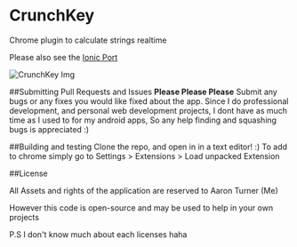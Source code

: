 # CrunchKey
Chrome plugin to calculate strings realtime

Please also see the [Ionic Port](https://github.com/torch2424/CrunchKey-Ionic)

![CrunchKey Img](http://aaronthedev.com/images/crunchkeyweb.57ae83d0.png)

##Submitting Pull Requests and Issues
**Please Please Please** Submit any bugs or any fixes you would like fixed about the app. 
Since I do professional development, and personal web development projects,
I dont have as much time as I used to for my android apps,
So any help finding and squashing bugs is appreciated :)

##Building and testing
Clone the repo, and open in in a text editor! :) To add to chrome simply go to Settings > Extensions > Load unpacked Extension


##License

All Assets and rights of the application are reserved to Aaron Turner (Me)

However this code is open-source and may be used to help in your own projects

P.S I don't know much about each licenses haha
